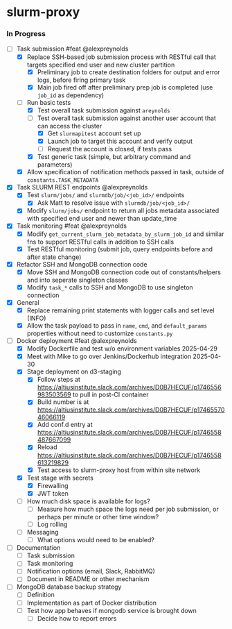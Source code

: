 # slurm-proxy

### In Progress

- [ ] Task submission #feat @alexpreynolds
  - [x] Replace SSH-based job submission process with RESTful call that targets specified end user and new cluster partition
    - [x] Preliminary job to create destination folders for output and error logs, before firing primary task
    - [x] Main job fired off after preliminary prep job is completed (use `job_id` as dependency)
  - [ ] Run basic tests
    - [x] Test overall task submission against `areynolds`
    - [ ] Test overall task submission against another user account that can access the cluster
      - [x] Get `slurmapitest` account set up
      - [x] Launch job to target this account and verify output
      - [ ] Request the account is closed, if tests pass
    - [x] Test generic task (simple, but arbitrary command and parameters)
  - [x] Allow specification of notification methods passed in task, outside of `constants.TASK_METADATA`

- [x] Task SLURM REST endpoints @alexpreynolds
  - [x] Test `slurm/jobs/` and `slurmdb/job/<job_id>/` endpoints
    - [x] Ask Matt to resolve issue with `slurmdb/job/<job_id>/`
  - [x] Modify `slurm/jobs/` endpoint to return all jobs metadata associated with specified end user and newer than update_time

- [x] Task monitoring #feat @alexpreynolds
  - [x] Modify `get_current_slurm_job_metadata_by_slurm_job_id` and similar fns to support RESTful calls in addition to SSH calls
  - [x] Test RESTful monitoring (submit job, query endpoints before and after state change)

- [x] Refactor SSH and MongoDB connection code
  - [x] Move SSH and MongoDB connection code out of constants/helpers and into seperate singleton classes
  - [x] Modify `task_*` calls to SSH and MongoDB to use singleton connection

- [x] General
  - [x] Replace remaining print statements with logger calls and set level (INFO)
  - [x] Allow the task payload to pass in `name`, `cmd`, and `default_params` properties without need to customize `constants.py`

- [ ] Docker deployment #feat @alexpreynolds
  - [x] Modify Dockerfile and test w/o environment variables 2025-04-29
  - [x] Meet with Mike to go over Jenkins/Dockerhub integration 2025-04-30
  - [x] Stage deployment on d3-staging
    - [x] Follow steps at https://altiusinstitute.slack.com/archives/D0B7HECUF/p1746556983503569 to pull in post-CI container
    - [x] Build number is at https://altiusinstitute.slack.com/archives/D0B7HECUF/p1746557046066119
    - [x] Add conf.d entry at https://altiusinstitute.slack.com/archives/D0B7HECUF/p1746558487667099 
    - [x] Reload https://altiusinstitute.slack.com/archives/D0B7HECUF/p1746558613219829
    - [x] Test access to slurm-proxy host from within site network
  - [x] Test stage with secrets
    - [x] Firewalling
    - [x] JWT token
  - [ ] How much disk space is available for logs?
    - [ ] Measure how much space the logs need per job submission, or perhaps per minute or other time window?
    - [ ] Log rolling
  - [ ] Messaging
    - [ ] What options would need to be enabled?

- [ ] Documentation 
  - [ ] Task submission
  - [ ] Task monitoring
  - [ ] Notification options (email, Slack, RabbitMQ)
  - [ ] Document in README or other mechanism

- [ ] MongoDB database backup strategy
  - [ ] Definition
  - [ ] Implementation as part of Docker distribution
  - [ ] Test how app behaves if mongodb service is brought down
    - [ ] Decide how to report errors
